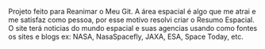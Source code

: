 Projeto feito para Reanimar o Meu Git. A área espacial é algo que me atrai e me satisfaz como pessoa, por esse motivo resolvi criar o Resumo Espacial. O site terá noticias do mundo espacial e suas agencias usando como fontes os sites e blogs ex: NASA, NasaSpacefly, JAXA, ESA,  Space Today, etc. 